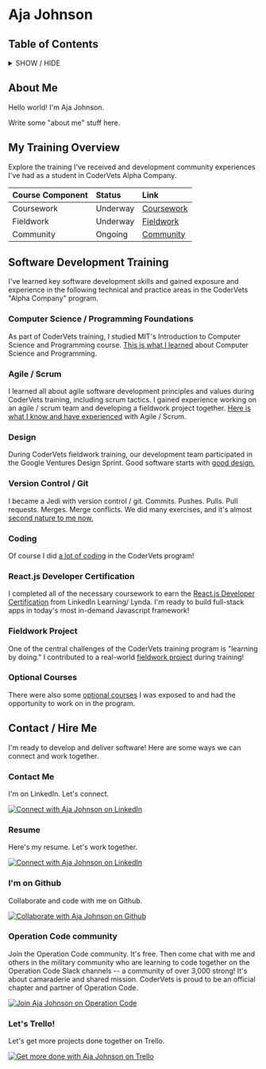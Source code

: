 Aja Johnson
===================
<!--![Aja Johnson][1]-->

## Table of Contents
<details><summary>SHOW / HIDE</summary>
<br>

[About Me](#aboutme)

[My Training Overview](#training)

&nbsp;&nbsp;&nbsp;&nbsp;&nbsp;&nbsp;&nbsp;&nbsp;[Coursework](#coursework)

&nbsp;&nbsp;&nbsp;&nbsp;&nbsp;&nbsp;&nbsp;&nbsp;[Fieldwork](#fieldwork)

&nbsp;&nbsp;&nbsp;&nbsp;&nbsp;&nbsp;&nbsp;&nbsp;[Community](#community)

[Software Development Training](#skills)

&nbsp;&nbsp;&nbsp;&nbsp;&nbsp;&nbsp;&nbsp;&nbsp;[Computer Science / Programming Foundations](#computerscience)

&nbsp;&nbsp;&nbsp;&nbsp;&nbsp;&nbsp;&nbsp;&nbsp;[Agile / Scrum](#agilescrum)

&nbsp;&nbsp;&nbsp;&nbsp;&nbsp;&nbsp;&nbsp;&nbsp;[Design](#design)

&nbsp;&nbsp;&nbsp;&nbsp;&nbsp;&nbsp;&nbsp;&nbsp;[Version Control / Git](#versioncontrol)

&nbsp;&nbsp;&nbsp;&nbsp;&nbsp;&nbsp;&nbsp;&nbsp;[Coding](#coding)

&nbsp;&nbsp;&nbsp;&nbsp;&nbsp;&nbsp;&nbsp;&nbsp;[React.js Developer Certification](#reactjsdevcert)

&nbsp;&nbsp;&nbsp;&nbsp;&nbsp;&nbsp;&nbsp;&nbsp;[Fieldwork Project](#fieldworkproject)

&nbsp;&nbsp;&nbsp;&nbsp;&nbsp;&nbsp;&nbsp;&nbsp;[Optional Courses](#optionalcourses)

[Contact / Hire Me](#contacthire)

&nbsp;&nbsp;&nbsp;&nbsp;&nbsp;&nbsp;&nbsp;&nbsp;[Contact Me](#contactme)

&nbsp;&nbsp;&nbsp;&nbsp;&nbsp;&nbsp;&nbsp;&nbsp;[Resume](#resume)

&nbsp;&nbsp;&nbsp;&nbsp;&nbsp;&nbsp;&nbsp;&nbsp;[Github](#github)

&nbsp;&nbsp;&nbsp;&nbsp;&nbsp;&nbsp;&nbsp;&nbsp;[Operation Code](#operationcode)

&nbsp;&nbsp;&nbsp;&nbsp;&nbsp;&nbsp;&nbsp;&nbsp;[Trello](#trello)
</details>

## About Me <a name="aboutme"/>
Hello world! I'm Aja Johnson.

<link href="https://google.com" target="_blank">

Write some "about me" stuff here.

## My Training Overview <a name="training"/>
Explore the training I've received and development community experiences I've had as a student in CoderVets Alpha Company.

| Course Component     | Status | Link   |
| :------- | :---- | :--- |
| Coursework    | Underway   |  <a name="coursework"/>[Coursework][3]   |
| Fieldwork     | Underway    |  <a name="fieldwork"/>[Fieldwork][4]  |
| Community | Ongoing |  <a name="community"/>[Community][2]    |

## Software Development Training <a name="skills"/>
I've learned key software development skills and gained exposure and experience in the following technical and practice areas in the CoderVets "Alpha Company" program.

### Computer Science / Programming Foundations <a name="computerscience"/>
As part of CoderVets training, I studied MIT's Introduction to Computer Science and Programming course. [This is what I learned][5] about Computer Science and Programming.
### Agile / Scrum <a name="agilescrum"/>
I learned all about agile software development principles and values during CoderVets training, including scrum tactics. I gained experience working on an agile / scrum team and developing a fieldwork project together. [Here is what I know and have experienced][6] with Agile / Scrum.
### Design <a name="design"/>
During CoderVets fieldwork training, our development team participated in the Google Ventures Design Sprint. Good software starts with [good design.][7]
### Version Control / Git <a name="versioncontrol"/>
I became a Jedi with version control / git. Commits. Pushes. Pulls. Pull requests. Merges. Merge conflicts. We did many exercises, and it's almost [second nature to me now.][8]
### Coding <a name="coding"/>
Of course I did [a lot of coding][9] in the CoderVets program!
### React.js Developer Certification <a name="reactjsdevcert"/>
I completed all of the necessary coursework to earn the [React.js Developer Certification][10] from LinkedIn Learning/ Lynda. I'm ready to build full-stack apps in today's most in-demand Javascript framework!
### Fieldwork Project <a name="fieldworkproject"/>
One of the central challenges of the CoderVets training program is "learning by doing." I contributed to a real-world [fieldwork project][11] during training!
### Optional Courses <a name="optionalcourses"/>
There were also some [optional courses][12] I was exposed to and had the opportunity to work on in the program.

## Contact / Hire Me <a name="contacthire"/>
I'm ready to develop and deliver software! Here are some ways we can connect and work together.

### Contact Me <a name="contactme"/>
I'm on LinkedIn. Let's connect.

[![Connect with Aja Johnson on LinkedIn][19]][15]

### Resume <a name="resume"/>
Here's my resume. Let's work together.

[![Connect with Aja Johnson on LinkedIn][20]]()

### I'm on Github <a name="github"/>
Collaborate and code with me on Github.

[![Collaborate with Aja Johnson on Github][21]][16]

### Operation Code community <a name="operationcode"/>
Join the Operation Code community. It's free. Then come chat with me and others in the military community who are learning to code together on the Operation Code Slack channels -- a community of over 3,000 strong! It's about camaraderie and shared mission. CoderVets is proud to be an official chapter and partner of Operation Code.

[![Join Aja Johnson on Operation Code][22]][17]

### Let's Trello! <a name="trello"/>
Let's get more projects done together on Trello.

[![Get more done with Aja Johnson on Trello][23]][18]

  [1]: https://drive.google.com/uc?export=view&id=1x3vp4CD3wwDlVmqbSSJNYRVO-6CCAuNW "Aja Johnson"
  [2]: https://github.com/CoderVets/codervets/blob/master/alpha-company/community/README.md "Community"
  [3]: https://github.com/CoderVets/codervets/blob/master/alpha-company/coursework/README.md "Coursework"
  [4]: https://github.com/CoderVets/codervets/blob/master/alpha-company/fieldwork/README.md "Fieldwork"
  [5]: https://github.com/CoderVets/codervets/blob/master/alpha-company/coursework/mit-intro-to-computer-science-and-programming/README.md "MIT Introduction to Computer Science and Programming"
  [6]:https://github.com/CoderVets/codervets/blob/master/alpha-company/coursework/learning-software-development/learning-agile/README.md "Agile / Scrum"
  [7]:https://github.com/CoderVets/codervets/blob/master/alpha-company/coursework/learning-software-development/learning-design/README.md "Design"
  [8]:https://github.com/CoderVets/codervets/blob/master/alpha-company/coursework/learning-software-development/learning-version-control/README.md "Version Control / Git"
  [9]:https://github.com/CoderVets/codervets/blob/master/alpha-company/coursework/learning-software-development/learning-to-code/README.md "Coding"
  [10]:https://github.com/CoderVets/codervets/blob/master/alpha-company/coursework/learning-software-development/linkedin-learning/path/become-a-react-developer/README.md "React.js Developer Certification"
  [11]:https://github.com/CoderVets/codervets/blob/master/alpha-company/fieldwork/README.md "Fieldwork Project"
  [12]:https://github.com/CoderVets/codervets/blob/master/alpha-company/coursework/learning-software-development/linkedin-learning/optional-courses/README.md "Optional Courses"
  [13]:https://github.com/CoderVets/codervets/blob/master/alpha-company/coursework/learning-software-development/linkedin-learning/README.md "LinkedIn Learning"
  [14]:https://github.com/CoderVets/codervets/blob/master/alpha-company/coursework/learning-software-development/linkedin-learning/path/README.md "Path"
  [15]:https://www.linkedin.com/in/ajajohnson/ "LinkedIn Profile"
  [16]:https://github.com/AjaJohnson "Github Profile"
  [17]:https://operationcode.org/join "Operation Code"
  [18]:https://trello.com/mrsajajohnson "Trello"
  [19]:https://drive.google.com/uc?export=view&id=1311WqOhOqm1Vnr--82qbp0uBNCbzjk6F "LinkedIn Button Image"
  [20]:https://drive.google.com/uc?export=view&id=1MS0vIv8WtFLkqVDE85FPfECkXjC5lwwB "Resume Button Image"
  [21]:https://drive.google.com/uc?export=view&id=1z0SqGRB13sRjp8gVMNxrzkkmr8sG291N "Github Button Image"
  [22]:https://drive.google.com/uc?export=view&id=1xokRkbetQjXe-BGB9vzaEz9QsZvapflK "Operation Code Button Image"
  [23]:https://drive.google.com/uc?export=view&id=16uWyWj5wQiSoubwvmDC-pN6rPWo2M5pw "Trello Button Image"
